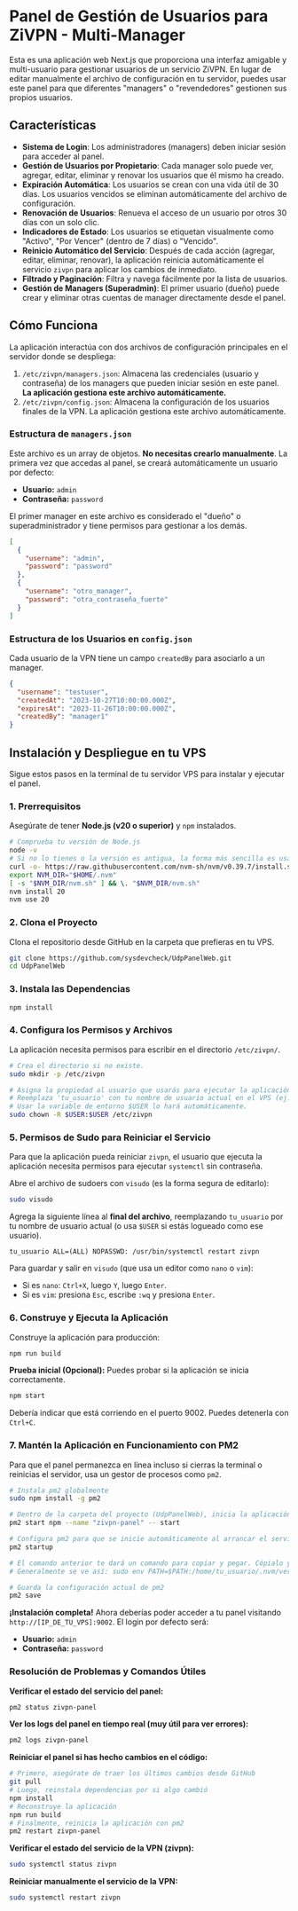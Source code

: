 # Panel de Gestión de Usuarios para ZiVPN - Multi-Manager

Esta es una aplicación web Next.js que proporciona una interfaz amigable y multi-usuario para gestionar usuarios de un servicio ZiVPN. En lugar de editar manualmente el archivo de configuración en tu servidor, puedes usar este panel para que diferentes "managers" o "revendedores" gestionen sus propios usuarios.

## Características

- **Sistema de Login**: Los administradores (managers) deben iniciar sesión para acceder al panel.
- **Gestión de Usuarios por Propietario**: Cada manager solo puede ver, agregar, editar, eliminar y renovar los usuarios que él mismo ha creado.
- **Expiración Automática**: Los usuarios se crean con una vida útil de 30 días. Los usuarios vencidos se eliminan automáticamente del archivo de configuración.
- **Renovación de Usuarios**: Renueva el acceso de un usuario por otros 30 días con un solo clic.
- **Indicadores de Estado**: Los usuarios se etiquetan visualmente como "Activo", "Por Vencer" (dentro de 7 días) o "Vencido".
- **Reinicio Automático del Servicio**: Después de cada acción (agregar, editar, eliminar, renovar), la aplicación reinicia automáticamente el servicio `zivpn` para aplicar los cambios de inmediato.
- **Filtrado y Paginación**: Filtra y navega fácilmente por la lista de usuarios.
- **Gestión de Managers (Superadmin)**: El primer usuario (dueño) puede crear y eliminar otras cuentas de manager directamente desde el panel.

## Cómo Funciona

La aplicación interactúa con dos archivos de configuración principales en el servidor donde se despliega:

1.  `/etc/zivpn/managers.json`: Almacena las credenciales (usuario y contraseña) de los managers que pueden iniciar sesión en este panel. **La aplicación gestiona este archivo automáticamente.**
2.  `/etc/zivpn/config.json`: Almacena la configuración de los usuarios finales de la VPN. La aplicación gestiona este archivo automáticamente.

### Estructura de `managers.json`

Este archivo es un array de objetos. **No necesitas crearlo manualmente**. La primera vez que accedas al panel, se creará automáticamente un usuario por defecto:
- **Usuario:** `admin`
- **Contraseña:** `password`

El primer manager en este archivo es considerado el "dueño" o superadministrador y tiene permisos para gestionar a los demás.

```json
[
  {
    "username": "admin",
    "password": "password"
  },
  {
    "username": "otro_manager",
    "password": "otra_contraseña_fuerte"
  }
]
```

### Estructura de los Usuarios en `config.json`

Cada usuario de la VPN tiene un campo `createdBy` para asociarlo a un manager.

```json
{
  "username": "testuser",
  "createdAt": "2023-10-27T10:00:00.000Z",
  "expiresAt": "2023-11-26T10:00:00.000Z",
  "createdBy": "manager1"
}
```

## Instalación y Despliegue en tu VPS

Sigue estos pasos en la terminal de tu servidor VPS para instalar y ejecutar el panel.

### 1. Prerrequisitos

Asegúrate de tener **Node.js (v20 o superior)** y `npm` instalados.
```bash
# Comprueba tu versión de Node.js
node -v
# Si no lo tienes o la versión es antigua, la forma más sencilla es usar nvm (Node Version Manager)
curl -o- https://raw.githubusercontent.com/nvm-sh/nvm/v0.39.7/install.sh | bash
export NVM_DIR="$HOME/.nvm"
[ -s "$NVM_DIR/nvm.sh" ] && \. "$NVM_DIR/nvm.sh"
nvm install 20
nvm use 20
```

### 2. Clona el Proyecto

Clona el repositorio desde GitHub en la carpeta que prefieras en tu VPS.

```bash
git clone https://github.com/sysdevcheck/UdpPanelWeb.git
cd UdpPanelWeb
```

### 3. Instala las Dependencias

```bash
npm install
```

### 4. Configura los Permisos y Archivos

La aplicación necesita permisos para escribir en el directorio `/etc/zivpn/`.

```bash
# Crea el directorio si no existe.
sudo mkdir -p /etc/zivpn

# Asigna la propiedad al usuario que usarás para ejecutar la aplicación.
# Reemplaza 'tu_usuario' con tu nombre de usuario actual en el VPS (ej. ubuntu, root, etc.)
# Usar la variable de entorno $USER lo hará automáticamente.
sudo chown -R $USER:$USER /etc/zivpn
```

### 5. Permisos de Sudo para Reiniciar el Servicio

Para que la aplicación pueda reiniciar `zivpn`, el usuario que ejecuta la aplicación necesita permisos para ejecutar `systemctl` sin contraseña.

Abre el archivo de sudoers con `visudo` (es la forma segura de editarlo):
```bash
sudo visudo
```
Agrega la siguiente línea al **final del archivo**, reemplazando `tu_usuario` por tu nombre de usuario actual (o usa `$USER` si estás logueado como ese usuario).
```
tu_usuario ALL=(ALL) NOPASSWD: /usr/bin/systemctl restart zivpn
```
Para guardar y salir en `visudo` (que usa un editor como `nano` o `vim`):
*   Si es `nano`: `Ctrl+X`, luego `Y`, luego `Enter`.
*   Si es `vim`: presiona `Esc`, escribe `:wq` y presiona `Enter`.

### 6. Construye y Ejecuta la Aplicación

Construye la aplicación para producción:
```bash
npm run build
```

**Prueba inicial (Opcional):**
Puedes probar si la aplicación se inicia correctamente.
```bash
npm start
```
Debería indicar que está corriendo en el puerto 9002. Puedes detenerla con `Ctrl+C`.

### 7. Mantén la Aplicación en Funcionamiento con PM2

Para que el panel permanezca en línea incluso si cierras la terminal o reinicias el servidor, usa un gestor de procesos como `pm2`.

```bash
# Instala pm2 globalmente
sudo npm install -g pm2

# Dentro de la carpeta del proyecto (UdpPanelWeb), inicia la aplicación con pm2
pm2 start npm --name "zivpn-panel" -- start

# Configura pm2 para que se inicie automáticamente al arrancar el servidor
pm2 startup

# El comando anterior te dará un comando para copiar y pegar. Cópialo y ejecútalo.
# Generalmente se ve así: sudo env PATH=$PATH:/home/tu_usuario/.nvm/versions/node/v20.x.x/bin /home/tu_usuario/.nvm/versions/node/v20.x.x/lib/node_modules/pm2/bin/pm2 startup systemd -u tu_usuario --hp /home/tu_usuario

# Guarda la configuración actual de pm2
pm2 save
```

**¡Instalación completa!** Ahora deberías poder acceder a tu panel visitando `http://[IP_DE_TU_VPS]:9002`.
El login por defecto será:
- **Usuario:** `admin`
- **Contraseña:** `password`

### Resolución de Problemas y Comandos Útiles

**Verificar el estado del servicio del panel:**
```bash
pm2 status zivpn-panel
```

**Ver los logs del panel en tiempo real (muy útil para ver errores):**
```bash
pm2 logs zivpn-panel
```

**Reiniciar el panel si has hecho cambios en el código:**
```bash
# Primero, asegúrate de traer los últimos cambios desde GitHub
git pull
# Luego, reinstala dependencias por si algo cambió
npm install
# Reconstruye la aplicación
npm run build
# Finalmente, reinicia la aplicación con pm2
pm2 restart zivpn-panel
```

**Verificar el estado del servicio de la VPN (zivpn):**
```bash
sudo systemctl status zivpn
```

**Reiniciar manualmente el servicio de la VPN:**
```bash
sudo systemctl restart zivpn
```